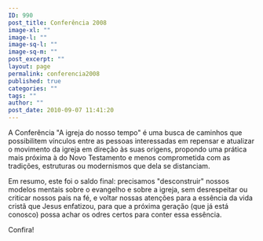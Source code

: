 ```yaml
---
ID: 990
post_title: Conferência 2008
image-xl: ""
image-l: ""
image-sq-l: ""
image-sq-m: ""
post_excerpt: ""
layout: page
permalink: conferencia2008
published: true
categories: ""
tags: ""
author: ""
post_date: 2010-09-07 11:41:20
---
```

A Conferência "A igreja do nosso tempo" é uma busca de caminhos que  possibilitem vínculos entre as pessoas interessadas em repensar e  atualizar o movimento da igreja em direção às suas origens, propondo uma  prática mais próxima à do Novo Testamento e menos comprometida com as  tradições, estruturas ou modernismos que dela se distanciam.

Em resumo, este foi o saldo final: precisamos "desconstruir"  nossos modelos mentais sobre o evangelho e sobre a igreja, sem  desrespeitar ou criticar nossos pais na fé, e voltar nossas atenções  para a essência da vida cristã que Jesus enfatizou, para que a próxima  geração (que já está conosco) possa achar os odres certos para conter  essa essência.

Confira!